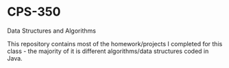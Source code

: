 # CPS-350
Data Structures and Algorithms

This repository contains most of the homework/projects I completed for this class - the majority of it is different algorithms/data structures coded in Java.
